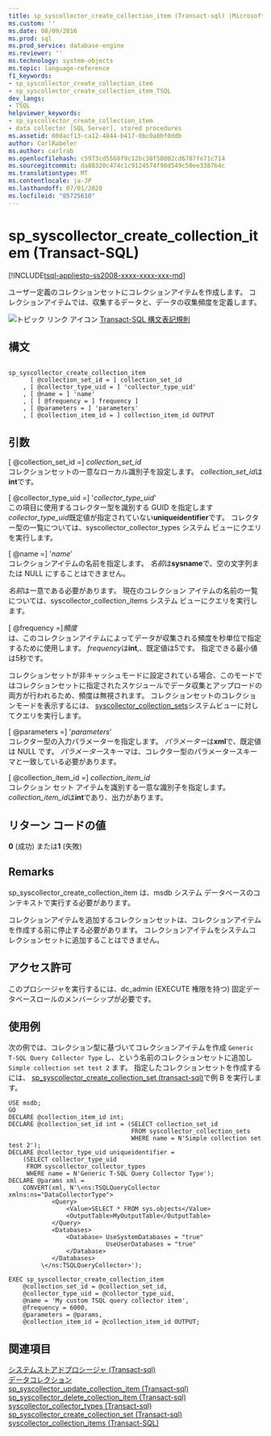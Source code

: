 ```yaml
---
title: sp_syscollector_create_collection_item (Transact-sql) |Microsoft Docs
ms.custom: ''
ms.date: 08/09/2016
ms.prod: sql
ms.prod_service: database-engine
ms.reviewer: ''
ms.technology: system-objects
ms.topic: language-reference
f1_keywords:
- sp_syscollector_create_collection_item
- sp_syscollector_create_collection_item_TSQL
dev_langs:
- TSQL
helpviewer_keywords:
- sp_syscollector_create_collection_item
- data collector [SQL Server], stored procedures
ms.assetid: 60dacf13-ca12-4844-b417-0bc0a8bf0ddb
author: CarlRabeler
ms.author: carlrab
ms.openlocfilehash: c5973cd5560f9c12bc38f58002cd6707fe71c714
ms.sourcegitcommit: da88320c474c1c9124574f90d549c50ee3387b4c
ms.translationtype: MT
ms.contentlocale: ja-JP
ms.lasthandoff: 07/01/2020
ms.locfileid: "85725610"
---
```

# <a name="sp_syscollector_create_collection_item-transact-sql"></a>sp_syscollector_create_collection_item (Transact-SQL)
[!INCLUDE[tsql-appliesto-ss2008-xxxx-xxxx-xxx-md](../../includes/applies-to-version/sqlserver.md)]

  ユーザー定義のコレクションセットにコレクションアイテムを作成します。 コレクションアイテムでは、収集するデータと、データの収集頻度を定義します。  
  
 ![トピック リンク アイコン](../../database-engine/configure-windows/media/topic-link.gif "トピック リンク アイコン") [Transact-SQL 構文表記規則](../../t-sql/language-elements/transact-sql-syntax-conventions-transact-sql.md)  
  
## <a name="syntax"></a>構文  
  
```  
  
sp_syscollector_create_collection_item   
      [ @collection_set_id = ] collection_set_id   
    , [ @collector_type_uid = ] 'collector_type_uid'  
    , [ @name = ] 'name'   
    , [ [ @frequency = ] frequency ]  
    , [ @parameters = ] 'parameters'  
    , [ @collection_item_id = ] collection_item_id OUTPUT  
```  
  
## <a name="arguments"></a>引数  
 [ @collection_set_id =] *collection_set_id*  
 コレクションセットの一意なローカル識別子を設定します。 *collection_set_id*は**int**です。  
  
 [ @collector_type_uid =] '*collector_type_uid*'  
 この項目に使用するコレクター型を識別する GUID を指定します*collector_type_uid*既定値が指定されていない**uniqueidentifier**です。 コレクター型の一覧については、syscollector_collector_types システム ビューにクエリを実行します。  
  
 [ @name =] '*name*'  
 コレクションアイテムの名前を指定します。 *名前*は**sysname**で、空の文字列または NULL にすることはできません。  
  
 *名前*は一意である必要があります。 現在のコレクション アイテムの名前の一覧については、syscollector_collection_items システム ビューにクエリを実行します。  
  
 [ @frequency =]*頻度*  
 は、このコレクションアイテムによってデータが収集される頻度を秒単位で指定するために使用します。 *frequency*は**int**,、既定値は5です。 指定できる最小値は5秒です。  
  
 コレクションセットが非キャッシュモードに設定されている場合、このモードではコレクションセットに指定されたスケジュールでデータ収集とアップロードの両方が行われるため、頻度は無視されます。 コレクションセットのコレクションモードを表示するには、 [syscollector_collection_sets](../../relational-databases/system-catalog-views/syscollector-collection-sets-transact-sql.md)システムビューに対してクエリを実行します。  
  
 [ @parameters =] '*parameters*'  
 コレクター型の入力パラメーターを指定します。 *パラメーター*は**xml**で、既定値は NULL です。 *パラメーター*スキーマは、コレクター型のパラメータースキーマと一致している必要があります。  
  
 [ @collection_item_id =] *collection_item_id*  
 コレクション セット アイテムを識別する一意な識別子を指定します。 *collection_item_id*は**int**であり、出力があります。  
  
## <a name="return-code-values"></a>リターン コードの値  
 **0** (成功) または**1** (失敗)  
  
## <a name="remarks"></a>Remarks  
 sp_syscollector_create_collection_item は、msdb システム データベースのコンテキストで実行する必要があります。  
  
 コレクションアイテムを追加するコレクションセットは、コレクションアイテムを作成する前に停止する必要があります。 コレクションアイテムをシステムコレクションセットに追加することはできません。  
  
## <a name="permissions"></a>アクセス許可  
 このプロシージャを実行するには、dc_admin (EXECUTE 権限を持つ) 固定データベースロールのメンバーシップが必要です。  
  
## <a name="examples"></a>使用例  
 次の例では、コレクション型に基づいてコレクションアイテムを作成 `Generic T-SQL Query Collector Type` し、という名前のコレクションセットに追加し `Simple collection set test 2` ます。 指定したコレクションセットを作成するには、 [sp_syscollector_create_collection_set &#40;transact-sql&#41;](../../relational-databases/system-stored-procedures/sp-syscollector-create-collection-set-transact-sql.md)で例 B を実行します。  
  
```  
USE msdb;  
GO  
DECLARE @collection_item_id int;  
DECLARE @collection_set_id int = (SELECT collection_set_id   
                                  FROM syscollector_collection_sets  
                                  WHERE name = N'Simple collection set test 2');  
DECLARE @collector_type_uid uniqueidentifier =   
    (SELECT collector_type_uid  
     FROM syscollector_collector_types  
     WHERE name = N'Generic T-SQL Query Collector Type');  
DECLARE @params xml =   
    CONVERT(xml, N'\<ns:TSQLQueryCollector xmlns:ns="DataCollectorType">  
            <Query>  
                <Value>SELECT * FROM sys.objects</Value>  
                <OutputTable>MyOutputTable</OutputTable>  
            </Query>  
            <Databases>   
                <Database> UseSystemDatabases = "true"   
                           UseUserDatabases = "true"  
                </Database>  
            </Databases>  
         \</ns:TSQLQueryCollector>');  
  
EXEC sp_syscollector_create_collection_item  
    @collection_set_id = @collection_set_id,  
    @collector_type_uid = @collector_type_uid,  
    @name = 'My custom TSQL query collector item',  
    @frequency = 6000,  
    @parameters = @params,  
    @collection_item_id = @collection_item_id OUTPUT;  
```  
  
## <a name="see-also"></a>関連項目  
 [システムストアドプロシージャ &#40;Transact-sql&#41;](../../relational-databases/system-stored-procedures/system-stored-procedures-transact-sql.md)   
 [データコレクション](../../relational-databases/data-collection/data-collection.md)   
 [sp_syscollector_update_collection_item &#40;Transact-sql&#41;](../../relational-databases/system-stored-procedures/sp-syscollector-update-collection-item-transact-sql.md)   
 [sp_syscollector_delete_collection_item &#40;Transact-sql&#41;](../../relational-databases/system-stored-procedures/sp-syscollector-delete-collection-item-transact-sql.md)   
 [syscollector_collector_types &#40;Transact-sql&#41;](../../relational-databases/system-catalog-views/syscollector-collector-types-transact-sql.md)   
 [sp_syscollector_create_collection_set &#40;Transact-sql&#41;](../../relational-databases/system-stored-procedures/sp-syscollector-create-collection-set-transact-sql.md)   
 [syscollector_collection_items &#40;Transact-SQL&#41;](../../relational-databases/system-catalog-views/syscollector-collection-items-transact-sql.md)  
  
  
